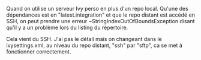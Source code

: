 Quand on utilise un serveur Ivy perso en plus d'un repo local. Qu'une des dépendances est en "latest.integration" et 
que le repo distant est accédé en SSH, on peut prendre une erreur ~StringIndexOutOfBoundsException disant qu'il y a 
un problème lors du listing du répertoire.

Cela vient du SSH. J'ai pas le détail mais on changeant dans le ivysettings.xml, au niveau du repo distant, "ssh" par 
"sftp", ca se met à fonctionner correctement.

<!-- --- tags: java, ivy -->